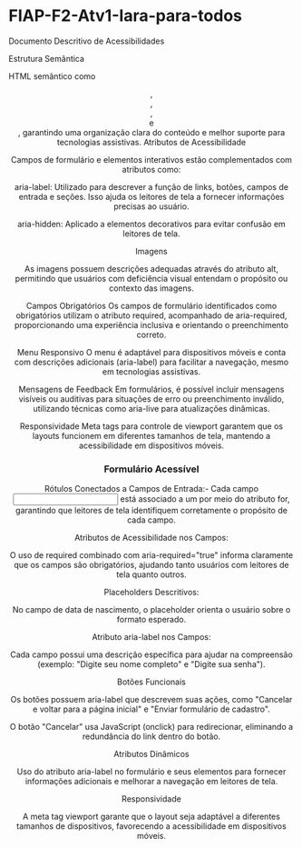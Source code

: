 # FIAP-F2-Atv1-Iara-para-todos
Documento Descritivo de Acessibilidades

Estrutura Semântica

HTML semântico como <header>, <main>, <footer>, <nav> e <section>, garantindo uma organização clara do conteúdo e melhor suporte para tecnologias assistivas.
Atributos de Acessibilidade

Campos de formulário e elementos interativos estão complementados com atributos como:

aria-label: Utilizado para descrever a função de links, botões, campos de entrada e seções. Isso ajuda os leitores de tela a fornecer informações precisas ao usuário.

aria-hidden: Aplicado a elementos decorativos para evitar confusão em leitores de tela.


Imagens

As imagens possuem descrições adequadas através do atributo alt, permitindo que usuários com deficiência visual entendam o propósito ou contexto das imagens.

Campos Obrigatórios
Os campos de formulário identificados como obrigatórios utilizam o atributo required, acompanhado de aria-required, proporcionando uma experiência inclusiva e orientando o preenchimento correto.

Menu Responsivo
O menu é adaptável para dispositivos móveis e conta com descrições adicionais (aria-label) para facilitar a navegação, mesmo em tecnologias assistivas.

Mensagens de Feedback
Em formulários, é possível incluir mensagens visíveis ou auditivas para situações de erro ou preenchimento inválido, utilizando técnicas como aria-live para atualizações dinâmicas.

Responsividade
Meta tags para controle de viewport garantem que os layouts funcionem em diferentes tamanhos de tela, mantendo a acessibilidade em dispositivos móveis.



# Formulário Acessível 

Rótulos Conectados a Campos de Entrada:- Cada campo <input> está associado a um <label> por meio do atributo for, garantindo que leitores de tela identifiquem corretamente o propósito de cada campo.

Atributos de Acessibilidade nos Campos:

O uso de required combinado com aria-required="true" informa claramente que os campos são obrigatórios, ajudando tanto usuários com leitores de tela quanto outros.

Placeholders Descritivos:

No campo de data de nascimento, o placeholder orienta o usuário sobre o formato esperado.

Atributo aria-label nos Campos:

Cada campo possui uma descrição específica para ajudar na compreensão (exemplo: "Digite seu nome completo" e "Digite sua senha").



Botões Funcionais

Os botões possuem aria-label que descrevem suas ações, como "Cancelar e voltar para a página inicial" e "Enviar formulário de cadastro".

O botão "Cancelar" usa JavaScript (onclick) para redirecionar, eliminando a redundância do link <a> dentro do botão.

Atributos Dinâmicos

Uso do atributo aria-label no formulário e seus elementos para fornecer informações adicionais e melhorar a navegação em leitores de tela.

Responsividade

A meta tag viewport garante que o layout seja adaptável a diferentes tamanhos de dispositivos, favorecendo a acessibilidade em dispositivos móveis.




